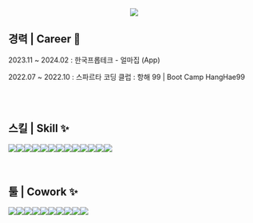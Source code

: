 <!--
**97yelim/97yelim** is a ✨ _special_ ✨ repository because its `README.md` (this file) appears on your GitHub profile.

Here are some ideas to get you started:

- 🔭 I’m currently working on ...
- 🌱 I’m currently learning ...
- 👯 I’m looking to collaborate on ...
- 🤔 I’m looking for help with ...
- 💬 Ask me about ...
- 📫 How to reach me: ...
- 😄 Pronouns: ...
- ⚡ Fun fact: ...
-->
<div align="center">
<img src="https://github.com/97yelim/97yelim/assets/97503433/eb6c43f7-de2a-47df-aece-ea7b28860a22" >
</div>

## 경력 | Career 👏
<p> 2023.11 ~ 2024.02 : 한국프롭테크 - 얼마집 (App) </p>
<p> 2022.07 ~ 2022.10 : 스파르타 코딩 클럽 : 항해 99 | Boot Camp HangHae99 </p>
<br>
<br>

## 스킬 | Skill ✨
<div style="display:flex; flex-direction:row;"> 
<img src="https://img.shields.io/badge/Typescript-373e47?style=for-the-badge&logo=Typescript&logoColor=#3178C6">
<img src="https://img.shields.io/badge/javascript-373e47?style=for-the-badge&logo=javascript&logoColor=#F7DF1E"> 
<img src="https://img.shields.io/badge/Next.js-373e47?style=for-the-badge&logo=Next.js&logoColor=withe">
<img src="https://img.shields.io/badge/react-373e47?style=for-the-badge&logo=react&logoColor=61DAFB">
<img src="https://img.shields.io/badge/tailwindcss-373e47?style=for-the-badge&logo=tailwindcss&logoColor=06B6D4">
<img src="https://img.shields.io/badge/axios-373e47?style=for-the-badge&logo=axios&logoColor=withe">
<img src="https://img.shields.io/badge/recoil-373e47?style=for-the-badge&logo=recoil&logoColor=3578E5">
<img src="https://img.shields.io/badge/reactquery-373e47?style=for-the-badge&logo=reactquery&logoColor=FF4154">
<img src="https://img.shields.io/badge/tailwindcss-373e47?style=for-the-badge&logo=tailwindcss&logoColor=06B6D4">
<img  src="https://img.shields.io/badge/styled-components-373e47?style=for-the-badge&logo=styled-components&logoColor=DB7093">
<img src="https://img.shields.io/badge/html5-373e47?style=for-the-badge&logo=html5&logoColor=E34F26">
<img src="https://img.shields.io/badge/css3-373e47?style=for-the-badge&logo=css3&logoColor=1572B6">
<img src="https://img.shields.io/badge/sass-373e47?style=for-the-badge&logo=sass&logoColor=CC6699">
</div>
<br>
<br>

## 툴 | Cowork ✨
<div style="display:flex; flex-direction:row;">
<img src="https://img.shields.io/badge/jira-373e47?style=for-the-badge&logo=jira&logoColor=withe">
<img src="https://img.shields.io/badge/slack-373e47?style=for-the-badge&logo=slack&logoColor=withe">
<img src="https://img.shields.io/badge/notion-373e47?style=for-the-badge&logo=notion&logoColor=withe">
<img src="https://img.shields.io/badge/github-373e47?style=for-the-badge&logo=github&logoColor=withe">
<img src="https://img.shields.io/badge/vercel-373e47?style=for-the-badge&logo=vercel&logoColor=withe">
<img src="https://img.shields.io/badge/sentry-373e47?style=for-the-badge&logo=sentry&logoColor=withe">
<img src="https://img.shields.io/badge/figma-373e47?style=for-the-badge&logo=figma&logoColor=F24E1E">
<img src="https://img.shields.io/badge/storybook-373e47?style=for-the-badge&logo=storybook&logoColor=FF4785">
<img src="https://img.shields.io/badge/adobephotoshop-373e47?style=for-the-badge&logo=adobephotoshop&logoColor=31A8FF">
<img src="https://img.shields.io/badge/adobeillustrator-373e47?style=for-the-badge&logo=adobeillustrator&logoColor=FF9A00">
</div>


